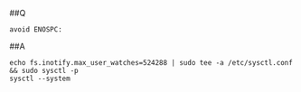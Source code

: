 ##Q
```shell
avoid ENOSPC:
```
##A
```shell
echo fs.inotify.max_user_watches=524288 | sudo tee -a /etc/sysctl.conf && sudo sysctl -p
sysctl --system
```